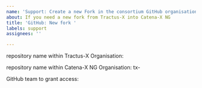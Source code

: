 ```yaml
---
name: 'Support: Create a new Fork in the consortium GitHub organisation'
about: If you need a new fork from Tractus-X into Catena-X NG
title: 'GitHub: New fork '
labels: support
assignees: ''

---
```


repository name within Tractus-X Organisation: 
<!-- Please tell us the repo_name -->

repository name within Catena-X NG Organisation: 
tx-<!-- Please tell us the repo_name -->

GitHub team to grant access: 
<!-- Please tell us the github_team_name to get access-->
